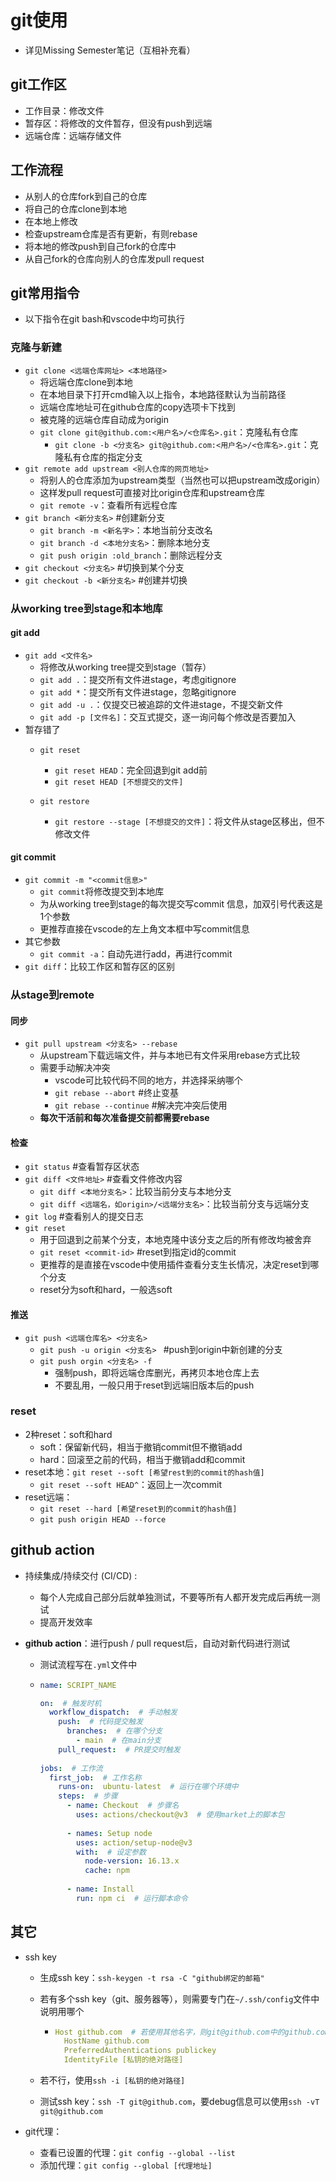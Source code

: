 # git使用

- 详见Missing Semester笔记（互相补充看）

## git工作区

- 工作目录：修改文件
- 暂存区：将修改的文件暂存，但没有push到远端
- 远端仓库：远端存储文件

## 工作流程

- 从别人的仓库fork到自己的仓库
- 将自己的仓库clone到本地
- 在本地上修改
- 检查upstream仓库是否有更新，有则rebase
- 将本地的修改push到自己fork的仓库中
- 从自己fork的仓库向别人的仓库发pull request

## git常用指令

- 以下指令在git bash和vscode中均可执行

### 克隆与新建

- `git clone <远端仓库网址> <本地路径>`
  - 将远端仓库clone到本地
  - 在本地目录下打开cmd输入以上指令，本地路径默认为当前路径
  - 远端仓库地址可在github仓库的copy选项卡下找到
  - 被克隆的远端仓库自动成为origin
  - `git clone git@github.com:<用户名>/<仓库名>.git`：克隆私有仓库
    - `git clone -b <分支名> git@github.com:<用户名>/<仓库名>.git`：克隆私有仓库的指定分支
- `git remote add upstream <别人仓库的网页地址>`
  - 将别人的仓库添加为upstream类型（当然也可以把upstream改成origin）
  - 这样发pull request可直接对比origin仓库和upstream仓库
  - `git remote -v`：查看所有远程仓库
- `git branch <新分支名>`  #创建新分支
  - `git branch -m <新名字>`：本地当前分支改名
  - `git branch -d <本地分支名>`：删除本地分支
  - `git push origin :old_branch`：删除远程分支
- `git checkout <分支名>` #切换到某个分支
- `git checkout -b <新分支名>` #创建并切换

### 从working tree到stage和本地库

#### git add

- `git add <文件名>`
  - 将修改从working tree提交到stage（暂存）
  - `git add .`：提交所有文件进stage，考虑gitignore
  - `git add *`：提交所有文件进stage，忽略gitignore
  - `git add -u .`：仅提交已被追踪的文件进stage，不提交新文件
  - `git add -p [文件名]`：交互式提交，逐一询问每个修改是否要加入
- 暂存错了
  - `git reset`
    - `git reset HEAD`：完全回退到git add前
    - `git reset HEAD [不想提交的文件]`

  - `git restore`
    - `git restore --stage [不想提交的文件]`：将文件从stage区移出，但不修改文件


#### git commit

- `git commit -m "<commit信息>"`
  - `git commit`将修改提交到本地库
  - 为从working tree到stage的每次提交写commit 信息，加双引号代表这是1个参数
  - 更推荐直接在vscode的左上角文本框中写commit信息
- 其它参数
  - `git commit -a`：自动先进行add，再进行commit
- `git diff`：比较工作区和暂存区的区别

### 从stage到remote

#### 同步

- `git pull upstream <分支名> --rebase`
  - 从upstream下载远端文件，并与本地已有文件采用rebase方式比较
  - 需要手动解决冲突
    - vscode可比较代码不同的地方，并选择采纳哪个
    - `git rebase --abort` #终止变基
    - `git rebase --continue` #解决完冲突后使用
  - **每次干活前和每次准备提交前都需要rebase**

#### 检查

- `git status` #查看暂存区状态
- `git diff <文件地址>` #查看文件修改内容
  - `git diff <本地分支名>`：比较当前分支与本地分支
  - `git diff <远端名，如origin>/<远端分支名>`：比较当前分支与远端分支
- `git log` #查看别人的提交日志
- `git reset`
  - 用于回退到之前某个分支，本地克隆中该分支之后的所有修改均被舍弃
  - `git reset <commit-id>` #reset到指定id的commit
  - 更推荐的是直接在vscode中使用插件查看分支生长情况，决定reset到哪个分支
  - reset分为soft和hard，一般选soft

#### 推送

- `git push <远端仓库名> <分支名>`
  - `git push -u origin <分支名> ` #push到origin中新创建的分支
  - `git push orgin <分支名> -f` 
    - 强制push，即将远端仓库删光，再拷贝本地仓库上去
    - 不要乱用，一般只用于reset到远端旧版本后的push

### reset

- 2种reset：soft和hard
  - soft：保留新代码，相当于撤销commit但不撤销add
  - hard：回滚至之前的代码，相当于撤销add和commit
- reset本地：`git reset --soft [希望rest到的commit的hash值]`
  - `git reset --soft HEAD^`：返回上一次commit
- reset远端：
  - `git reset --hard [希望reset到的commit的hash值]`
  - `git push origin HEAD --force`

## github action

- 持续集成/持续交付 (CI/CD) :

  - 每个人完成自己部分后就单独测试，不要等所有人都开发完成后再统一测试
  - 提高开发效率

- **github action**：进行push / pull request后，自动对新代码进行测试

  - 测试流程写在`.yml`文件中

  - ```yaml
    name: SCRIPT_NAME
    
    on:  # 触发时机
      workflow_dispatch:  # 手动触发
        push:  # 代码提交触发
          branches:  # 在哪个分支
            - main  # 在main分支
        pull_request:  # PR提交时触发
        
    jobs:  # 工作流
      first_job:  # 工作名称
        runs-on:  ubuntu-latest  # 运行在哪个环境中
        steps:  # 步骤
          - name: Checkout  # 步骤名
            uses: actions/checkout@v3  # 使用market上的脚本包
       
          - names: Setup node
            uses: action/setup-node@v3
            with:  # 设定参数
              node-version: 16.13.x
              cache: npm
             
          - name: Install
            run: npm ci  # 运行脚本命令
    ```


## 其它

- ssh key

  - 生成ssh key：`ssh-keygen -t rsa -C "github绑定的邮箱"`

  - 若有多个ssh key（git、服务器等），则需要专门在`~/.ssh/config`文件中说明用哪个

    - ```yaml
      Host github.com  # 若使用其他名字，则git@github.com中的github.com应替换为该名字
        HostName github.com
        PreferredAuthentications publickey
        IdentityFile [私钥的绝对路径]
      ```

  - 若不行，使用`ssh -i [私钥的绝对路径]`
  - 测试ssh key：`ssh -T git@github.com`，要debug信息可以使用`ssh -vT git@github.com`


- git代理：
  - 查看已设置的代理：`git config --global --list`
  - 添加代理：`git config --global [代理地址]`

